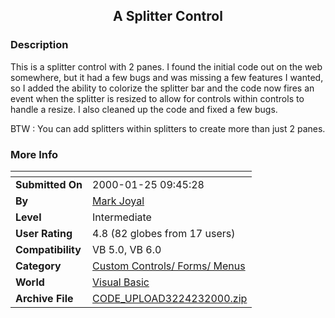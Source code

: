 ﻿<div align="center">

## A Splitter Control


</div>

### Description

This is a splitter control with 2 panes. I found the initial code out on the web somewhere, but it had a few bugs and was missing a few features I wanted, so I added the ability to colorize the splitter bar and the code now fires an event when the splitter is resized to allow for controls within controls to handle a resize. I also cleaned up the code and fixed a few bugs.

BTW : You can add splitters within splitters to create more than just 2 panes.
 
### More Info
 


<span>             |<span>
---                |---
**Submitted On**   |2000-01-25 09:45:28
**By**             |[Mark Joyal](https://github.com/Planet-Source-Code/PSCIndex/blob/master/ByAuthor/mark-joyal.md)
**Level**          |Intermediate
**User Rating**    |4.8 (82 globes from 17 users)
**Compatibility**  |VB 5\.0, VB 6\.0
**Category**       |[Custom Controls/ Forms/  Menus](https://github.com/Planet-Source-Code/PSCIndex/blob/master/ByCategory/custom-controls-forms-menus__1-4.md)
**World**          |[Visual Basic](https://github.com/Planet-Source-Code/PSCIndex/blob/master/ByWorld/visual-basic.md)
**Archive File**   |[CODE\_UPLOAD3224232000\.zip](https://github.com/Planet-Source-Code/mark-joyal-a-splitter-control__1-5855/archive/master.zip)








